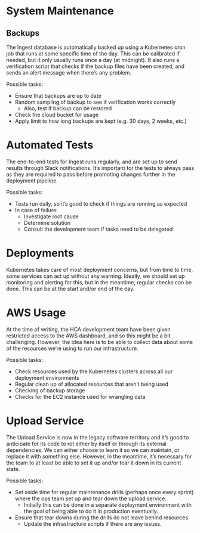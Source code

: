 # System Maintenance


## Backups

The Ingest database is automatically backed up using a Kubernetes cron job that runs at some specific time of the day. This can be calibrated if needed, but it only usually runs once a day (at midnight). It also runs a verification script that checks if the backup files have been created, and sends an alert message when there’s any problem.

Possible tasks:
- Ensure that backups are up to date
- Random sampling of backup to see if verification works correctly
    - Also, test if backup can be restored
- Check the cloud bucket for usage
- Apply limit to how long backups are kept (e.g. 30 days, 2 weeks, etc.)


# Automated Tests
The end-to-end tests for Ingest runs regularly, and are set up to send results through Slack notifications. It’s important for the tests to always pass as they are required to pass before promoting changes further in the deployment pipeline.

Possible tasks:
- Tests run daily, so it’s good to check if things are running as expected
- In case of failure:
    - Investigate root cause
    - Determine solution
    - Consult the development team if tasks need to be delegated


# Deployments
Kubernetes takes care of most deployment concerns, but from time to time, some services can act up without any warning. Ideally, we should set up monitoring and alerting for this, but in the meantime, regular checks can be done. This can be at the start and/or end of the day.


# AWS Usage
At the time of writing, the HCA development team have been given restricted access to the AWS dashboard, and so this might be a bit challenging. However, the idea here is to be able to collect data about some of the resources we’re using to run our infrastructure. 

Possible tasks:
- Check resources used by the Kubernetes clusters across all our deployment environments
- Regular clean up of allocated resources that aren’t being used
- Checking of backup storage
- Checks for the EC2 instance used for wrangling data

# Upload Service
The Upload Service is now in the legacy software territory and it’s good to anticipate for its code to rot either by itself or through its external dependencies. We can either choose to learn it so we can maintain, or replace it with something else. However, in the meantime, it’s necessary for the team to at least be able to set it up and/or tear it down in its current state.

Possible tasks:
- Set aside time for regular maintenance drills (perhaps once every sprint) where the ops team set up and tear down the upload service.
    - Initially this can be done in a separate deployment environment with the goal of being able to do it in production eventually.
- Ensure that tear downs during the drills do not leave behind resources.
    - Update the infrastructure scripts if there are any issues.
